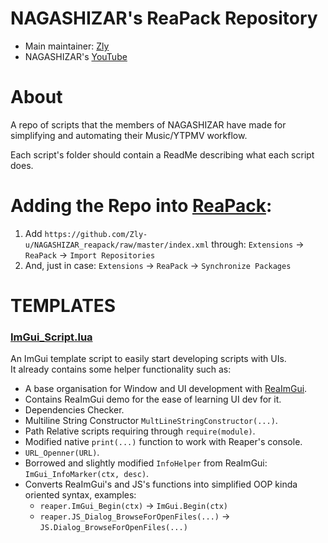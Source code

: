 # NAGASHIZAR's ReaPack Repository

* Main maintainer: [Zly](https://github.com/Zly-u)
* NAGASHIZAR's [YouTube](https://www.youtube.com/@NAGASHIZARr)

# About
A repo of scripts that the members of NAGASHIZAR have made for simplifying and automating their Music/YTPMV workflow.

Each script's folder should contain a ReadMe describing what each script does.


# Adding the Repo into [ReaPack](https://reapack.com/):
1. Add `https://github.com/Zly-u/NAGASHIZAR_reapack/raw/master/index.xml` through: `Extensions` -> `ReaPack` -> `Import Repositories`
2. And, just in case: `Extensions` -> `ReaPack` -> `Synchronize Packages`


# TEMPLATES

### [ImGui_Script.lua](https://github.com/Zly-u/NAGASHIZAR_reapack/blob/master/_Templates/ImGui_Script.lua)
An ImGui template script to easily start developing scripts with UIs.  
It already contains some helper functionality such as:
  * A base organisation for Window and UI development with [ReaImGui](https://github.com/cfillion/reaimgui).
  * Contains ReaImGui demo for the ease of learning UI dev for it.
  * Dependencies Checker.
  * Multiline String Constructor `MultLineStringConstructor(...)`.
  * Path Relative scripts requiring through `require(module)`.
  * Modified native `print(...)` function to work with Reaper's console.
  * `URL_Openner(URL)`.
  * Borrowed and slightly modified `InfoHelper` from ReaImGui: `ImGui_InfoMarker(ctx, desc)`.
  * Converts ReaImGui's and JS's functions into simplified OOP kinda oriented syntax, examples:
    * `reaper.ImGui_Begin(ctx)` -> `ImGui.Begin(ctx)`
    * `reaper.JS_Dialog_BrowseForOpenFiles(...)` -> `JS.Dialog_BrowseForOpenFiles(...)`
